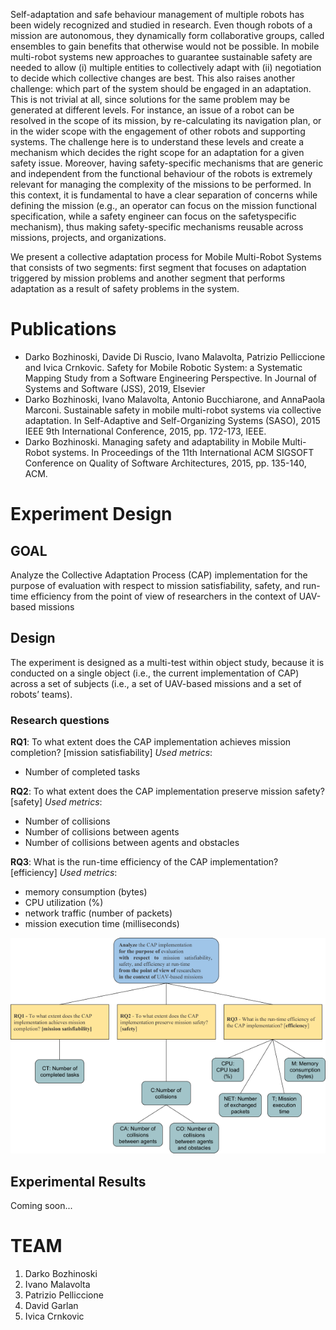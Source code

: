 Self-adaptation and safe behaviour management of multiple robots has been widely recognized and studied in research. Even though robots of a mission are autonomous, they dynamically form collaborative groups, called ensembles to gain benefits that otherwise would not be possible. In mobile multi-robot systems new approaches to guarantee sustainable safety are needed to allow (i) multiple entities to
collectively adapt with (ii) negotiation to decide which collective changes are best. This also raises another challenge: which part of the system should be engaged in an adaptation. This is not trivial at all, since solutions for the same problem may be generated at different levels. For instance, an issue of a robot can be resolved in the scope of its mission, by re-calculating its navigation plan, or in the wider scope with the engagement of other robots and supporting systems. The challenge here is to understand these levels and create a mechanism which decides the right scope for an adaptation for a given safety issue. Moreover, having safety-specific mechanisms that are generic and independent from the functional behaviour of the robots is extremely relevant for managing the complexity of
the missions to be performed. In this context, it is fundamental to have a clear separation of concerns while defining the mission (e.g., an operator can focus on the mission functional specification, while a safety engineer can focus on the safetyspecific mechanism), thus making safety-specific mechanisms reusable across missions, projects, and organizations.

We present a collective adaptation process for Mobile Multi-Robot Systems that consists of two segments: first segment that focuses on adaptation triggered by mission problems and another segment that performs adaptation as a result of safety problems in the system. 


# Publications

- Darko Bozhinoski, Davide Di Ruscio, Ivano Malavolta, Patrizio Pelliccione and Ivica Crnkovic. Safety for Mobile Robotic System: a Systematic Mapping Study from a Software Engineering Perspective. In Journal of Systems and Software (JSS), 2019, Elsevier 
- Darko Bozhinoski, Ivano Malavolta, Antonio Bucchiarone, and AnnaPaola Marconi. Sustainable safety in mobile multi-robot systems via collective adaptation. In Self-Adaptive and Self-Organizing Systems (SASO), 2015 IEEE 9th International Conference, 2015, pp. 172-173, IEEE.
- Darko Bozhinoski. Managing safety and adaptability in Mobile Multi-Robot systems. In Proceedings of the 11th International ACM SIGSOFT Conference on Quality of Software Architectures, 2015, pp. 135-140, ACM.


# Experiment Design

## GOAL

Analyze the Collective Adaptation Process (CAP) implementation for the purpose of evaluation  with respect to mission satisfiability, safety, and run-time efficiency 
from the point of view of researchers in the context of UAV-based missions

## Design
The experiment is designed as a multi-test within object study, because it is conducted on a single object (i.e., the current implementation of CAP) across a set of subjects (i.e., a set of UAV-based missions and a set of robots’ teams).

### Research questions

**RQ1**: To what extent does the CAP implementation achieves mission completion? [mission satisfiability]
_Used metrics_:
- Number of completed tasks

**RQ2**: To what extent does the CAP implementation preserve mission safety? [safety]
_Used metrics_:
- Number of collisions
- Number of collisions between agents
- Number of collisions between agents and obstacles

**RQ3**: What is the run-time efficiency of the CAP implementation? [efficiency]
_Used metrics_:
- memory consumption (bytes)
- CPU utilization (%)
- network traffic (number of packets)
- mission execution time (milliseconds)



![Image](image1.png)


## Experimental Results

Coming soon...



# TEAM
1. Darko Bozhinoski
2. Ivano Malavolta
3. Patrizio Pelliccione
4. David Garlan
5. Ivica Crnkovic

